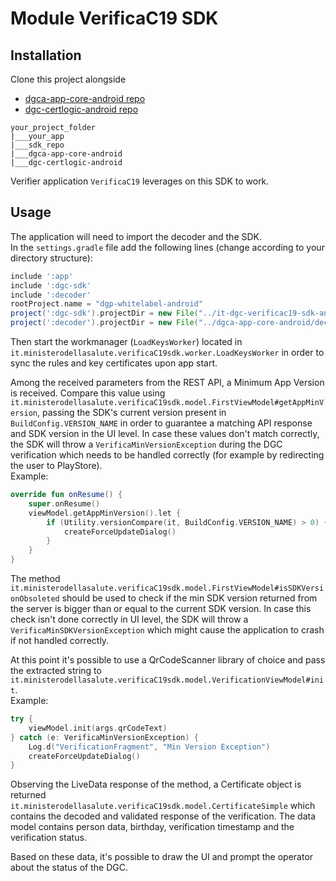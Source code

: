 # Module VerificaC19 SDK

## Installation
Clone this project alongside

- [dgca-app-core-android repo](https://github.com/eu-digital-green-certificates/dgca-app-core-android)
- [dgc-certlogic-android repo](https://github.com/eu-digital-green-certificates/dgc-certlogic-android)

```
your_project_folder
|___your_app
|___sdk_repo
|___dgca-app-core-android
|___dgc-certlogic-android
```

Verifier application `VerificaC19` leverages on this SDK to work.
     
## Usage
The application will need to import the decoder and the SDK.  
In the `settings.gradle` file add the following lines (change according to your directory structure):  
  
```gradle
include ':app'  
include ':dgc-sdk'  
include ':decoder'  
rootProject.name = "dgp-whitelabel-android"  
project(':dgc-sdk').projectDir = new File("../it-dgc-verificac19-sdk-android/sdk")  
project(':decoder').projectDir = new File("../dgca-app-core-android/decoder")
```
  
Then start the workmanager (`LoadKeysWorker`) located in `it.ministerodellasalute.verificaC19sdk.worker.LoadKeysWorker` in order to sync the rules and key certificates upon app start.  
  
Among the received parameters from the REST API, a Minimum App Version is received. Compare this value using `it.ministerodellasalute.verificaC19sdk.model.FirstViewModel#getAppMinVersion`, passing the SDK's current version present in `BuildConfig.VERSION_NAME` in order to guarantee a matching API response and SDK version in the UI level. In case these values don't match correctly, the SDK will throw a `VerificaMinVersionException` during the DGC verification which needs to be handled correctly (for example by redirecting the user to PlayStore).  
Example:  
  
```kotlin
override fun onResume() {  
    super.onResume()  
    viewModel.getAppMinVersion().let {  
        if (Utility.versionCompare(it, BuildConfig.VERSION_NAME) > 0) {  
            createForceUpdateDialog()  
        }  
    }
}
```
  
The method `it.ministerodellasalute.verificaC19sdk.model.FirstViewModel#isSDKVersionObsoleted` should be used to check if the min SDK version returned from the server is bigger than or equal to the current SDK version. In case this check isn't done correctly in UI level, the SDK will throw a `VerificaMinSDKVersionException` which might cause the application to crash if not handled correctly.

At this point it's possible to use a QrCodeScanner library of choice and pass the extracted string to `it.ministerodellasalute.verificaC19sdk.model.VerificationViewModel#init`.  
Example:  
  
```kotlin
try {  
    viewModel.init(args.qrCodeText)  
} catch (e: VerificaMinVersionException) {  
    Log.d("VerificationFragment", "Min Version Exception")  
    createForceUpdateDialog()  
}
```

Observing the LiveData response of the method, a Certificate object is returned `it.ministerodellasalute.verificaC19sdk.model.CertificateSimple` which contains the decoded and validated response of the verification. The data model contains person data, birthday, verification timestamp and the verification status.  
  
Based on these data, it's possible to draw the UI and prompt the operator about the status of the DGC.  
